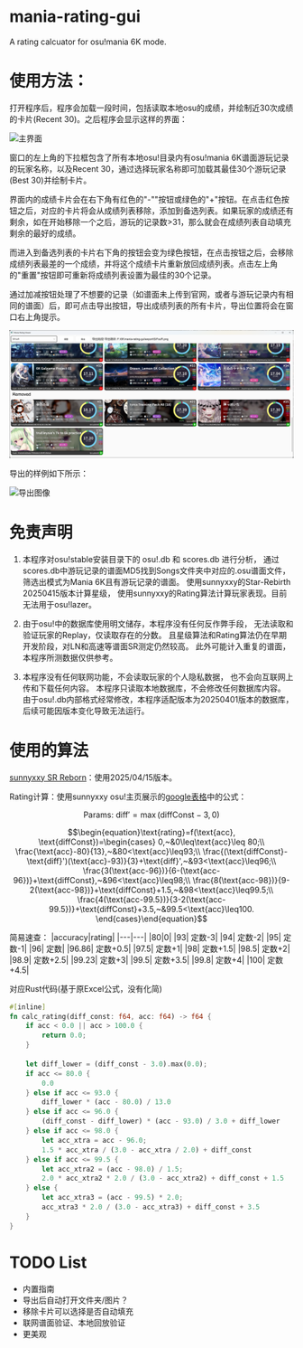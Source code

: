 # mania-rating-gui
A rating calcuator for osu!mania 6K mode.

# 使用方法：
打开程序后，程序会加载一段时间，包括读取本地osu的成绩，并绘制近30次成绩的卡片(Recent 30)。之后程序会显示这样的界面：

![主界面](/pics/main.jpg "主界面")

窗口的左上角的下拉框包含了所有本地osu!目录内有osu!mania 6K谱面游玩记录的玩家名称，以及Recent 30，通过选择玩家名称即可加载其最佳30个游玩记录(Best 30)并绘制卡片。

界面内的成绩卡片会在右下角有红色的"-""按钮或绿色的"+"按钮。在点击红色按钮之后，对应的卡片将会从成绩列表移除，添加到备选列表。如果玩家的成绩还有剩余，如在开始移除一个之后，游玩的记录数>31，那么就会在成绩列表自动填充剩余的最好的成绩。

而进入到备选列表的卡片右下角的按钮会变为绿色按钮，在点击按钮之后，会移除成绩列表最差的一个成绩，并将这个成绩卡片重新放回成绩列表。点击左上角的"重置"按钮即可重新将成绩列表设置为最佳的30个记录。

通过加减按钮处理了不想要的记录（如谱面未上传到官网，或者与游玩记录内有相同的谱面）后，即可点击导出按钮，导出成绩列表的所有卡片，导出位置将会在窗口右上角提示。

![导出](/pics/exported.jpg "导出")

导出的样例如下所示：

![导出图像](/pics/SiFouR.png "导出图像")

# 免责声明

1. 本程序对osu!stable安装目录下的 osu!.db 和 scores.db 进行分析，
    通过scores.db中游玩记录的谱面MD5找到Songs文件夹中对应的.osu谱面文件，
    筛选出模式为Mania 6K且有游玩记录的谱面。
    使用sunnyxxy的Star-Rebirth 20250415版本计算星级，
    使用sunnyxxy的Rating算法计算玩家表现。目前无法用于osu!lazer。

2. 由于osu!中的数据库使用明文储存，本程序没有任何反作弊手段，
    无法读取和验证玩家的Replay，仅读取存在的分数。
    且星级算法和Rating算法仍在早期开发阶段，对LN和高速等谱面SR测定仍然较高。
    此外可能计入重复的谱面，本程序所测数据仅供参考。

3. 本程序没有任何联网功能，不会读取玩家的个人隐私数据，
    也不会向互联网上传和下载任何内容。
    本程序只读取本地数据库，不会修改任何数据库内容。
    由于osu!.db内部格式经常修改，本程序适配版本为20250401版本的数据库，
    后续可能因版本变化导致无法运行。

# 使用的算法

[sunnyxxy SR Reborn](https://github.com/sunnyxxy/Star-Rating-Rebirth)：使用2025/04/15版本。

Rating计算：使用sunnyxxy osu!主页展示的[google表格](https://docs.google.com/spreadsheets/d/1orVFRc_dmCDaQaIEGi1vcjePcZ0od0qMriuUNJOQUO0/edit?pli=1&gid=777965813#gid=777965813)中的公式：

$$\text{Params: } \text{diff}'=\max(\text{diffConst}-3,0)$$

$$\begin{equation}\text{rating}=f(\text{acc}, \text{diffConst})=\begin{cases}
0,~&0\leq\text{acc}\leq 80;\\
\frac{\text{acc}-80}{13},~&80<\text{acc}\leq93;\\
\frac{(\text{diffConst}-\text{diff}')(\text{acc}-93)}{3}+\text{diff}',~&93<\text{acc}\leq96;\\
\frac{3(\text{acc-96})}{6-(\text{acc-96})}+\text{diffConst},~&96<\text{acc}\leq98;\\
\frac{8(\text{acc-98})}{9-2(\text{acc-98})}+\text{diffConst}+1.5,~&98<\text{acc}\leq99.5;\\
\frac{4(\text{acc-99.5})}{3-2(\text{acc-99.5})}+\text{diffConst}+3.5,~&99.5<\text{acc}\leq100.
\end{cases}\end{equation}$$

简易速查：
|accuracy|rating|
|---|---|
|80|0|
|93| 定数-3|
|94| 定数-2|
|95| 定数-1|
|96| 定数|
|96.86| 定数+0.5|
|97.5| 定数+1|
|98| 定数+1.5|
|98.5| 定数+2|
|98.9| 定数+2.5|
|99.23| 定数+3|
|99.5| 定数+3.5|
|99.8| 定数+4|
|100| 定数+4.5|

对应Rust代码(基于原Excel公式，没有化简)

```rust
#[inline]
fn calc_rating(diff_const: f64, acc: f64) -> f64 {
    if acc < 0.0 || acc > 100.0 {
        return 0.0;
    }

    let diff_lower = (diff_const - 3.0).max(0.0);
    if acc <= 80.0 {
        0.0
    } else if acc <= 93.0 {
        diff_lower * (acc - 80.0) / 13.0
    } else if acc <= 96.0 {
        (diff_const - diff_lower) * (acc - 93.0) / 3.0 + diff_lower
    } else if acc <= 98.0 {
        let acc_xtra = acc - 96.0;
        1.5 * acc_xtra / (3.0 - acc_xtra / 2.0) + diff_const
    } else if acc <= 99.5 {
        let acc_xtra2 = (acc - 98.0) / 1.5;
        2.0 * acc_xtra2 * 2.0 / (3.0 - acc_xtra2) + diff_const + 1.5
    } else {
        let acc_xtra3 = (acc - 99.5) * 2.0;
        acc_xtra3 * 2.0 / (3.0 - acc_xtra3) + diff_const + 3.5
    }
}
```


# TODO List
+ 内置指南
+ 导出后自动打开文件夹/图片？
+ 移除卡片可以选择是否自动填充
+ 联网谱面验证、本地回放验证
+ 更美观
